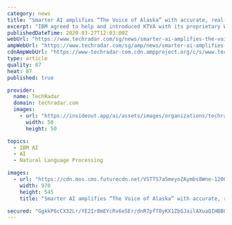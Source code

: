 ```yaml
---
category: news
title: "Smarter AI amplifies “The Voice of Alaska” with accurate, real-time captioning"
excerpt: "IBM agreed to help and introduced KTVA with its proprietary Watson Captioning Live technology - an automated speech recognition solution which applies smarter artificial intelligence (AI) and machine learning (ML) to learn words in context and continually deliver better results. Download and read the case study to find out: How Watson ..."
publishedDateTime: 2020-03-27T12:03:00Z
webUrl: "https://www.techradar.com/sg/news/smarter-ai-amplifies-the-voice-of-alaska-with-accurate-real-time-captioning"
ampWebUrl: "https://www.techradar.com/sg/amp/news/smarter-ai-amplifies-the-voice-of-alaska-with-accurate-real-time-captioning"
cdnAmpWebUrl: "https://www-techradar-com.cdn.ampproject.org/c/s/www.techradar.com/sg/amp/news/smarter-ai-amplifies-the-voice-of-alaska-with-accurate-real-time-captioning"
type: article
quality: 87
heat: 87
published: true

provider:
  name: TechRadar
  domain: techradar.com
  images:
    - url: "https://insideout.app/ai/assets/images/organizations/techradar.com-50x50.jpg"
      width: 50
      height: 50

topics:
  - IBM AI
  - AI
  - Natural Language Processing

images:
  - url: "https://cdn.mos.cms.futurecdn.net/VSTTS7aSmeyoZAymbs8Wne-1200-80.jpg"
    width: 970
    height: 545
    title: "Smarter AI amplifies “The Voice of Alaska” with accurate, real-time captioning"

secured: "GgkkP6cCX32Lr/YE2Ir8mEYcRv6e5Er/dnR7pfT0yKX1ZbGJailAXuaQIHBBQUohJ3bscJb+vX0f/3yioXat4HlqBFz2oSC10FoC+R0aArvSaD8nrC6P5OPjjcJMdOIRk3NOhvYw6XBTEsXdAc7SSgHGLM4xtgdt9YgDSXvzQDfjADM5os3QUSzPFIX7xXKIpkaTj6bZhfXlv3b0EdLN7kfccGqQyfeQ51XKTmkpuT0oPVETiDmnCkb1gw9xtwHHGpo/lrIrc+x3GyPG88XwmrHWHP11FXahJ3z55KG8uUKNIKUtlZbPWK8dIWIQmQugREL2yVcQ4sGM030qkBpbhZq6fGeT4DKsB2hKINVPwLpH61W3nJXHHVgPkCGu28E89caT90ASb0/Cul+LjB88GdXYGHqOea/K4bLgvdRYPpaXTDOB2zoHVnkVleA5AkLMUKlXCHlDOu6NZl404KpnlTV8CHlXrzqLaW7yxdG6hHc=;0HRNCXY3cepscGEqta7baA=="
---
```


